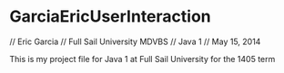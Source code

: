 GarciaEricUserInteraction
=========================
// Eric Garcia
// Full Sail University MDVBS
// Java 1
// May 15, 2014

This is my project file for Java 1 at Full Sail University for the 1405 term
